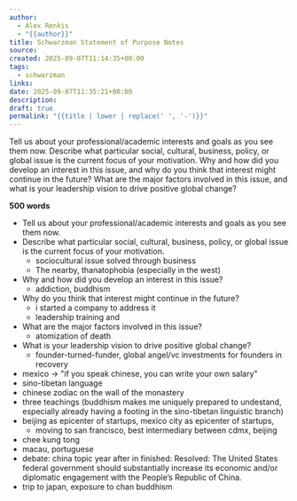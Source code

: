 ```yaml
---
author:
  - Alex Renkis
  - "{{author}}"
title: Schwarzman Statement of Purpose Notes
source:
created: 2025-09-07T11:14:35+00:00
tags:
  - schwarzman
links:
date: 2025-09-07T11:35:21+00:00
description:
draft: true
permalink: "{{title | lower | replace(' ', '-')}}"
---
```

Tell us about your professional/academic interests and goals as you see
them now. Describe what particular social, cultural, business, policy,
or global issue is the current focus of your motivation. Why and how did
you develop an interest in this issue, and why do you think that
interest might continue in the future? What are the major factors
involved in this issue, and what is your leadership vision to drive
positive global change?

**500 words**

- Tell us about your professional/academic interests and goals as you see them now. 
- Describe what particular social, cultural, business, policy, or global issue is the current focus of your motivation. 
	- sociocultural issue solved through business
	- The nearby, thanatophobia (especially in the west)
- Why and how did you develop an interest in this issue? 
	- addiction, buddhism
- Why do you think that interest might continue in the future?
	- i started a company to address it
	- leadership training and 
- What are the major factors involved in this issue?
	- atomization of death
- What is your leadership vision to drive positive global change?
	- founder-turned-funder, global angel/vc investments for founders in recovery
- mexico -> "if you speak chinese, you can write your own salary"
- sino-tibetan language
- chinese zodiac on the wall of the monastery
- three teachings (buddhism makes me uniquely prepared to undestand, especially already having a footing in the sino-tibetan linguistic branch)
- beijing as epicenter of startups, mexico city as epicenter of startups, 
	- moving to san francisco, best intermediary between cdmx, beijing
- chee kung tong
- macau, portuguese
- debate: china topic year after in finished: Resolved: The United States federal government should substantially increase its economic and/or diplomatic engagement with the People’s Republic of China.
- trip to japan, exposure to chan buddhism

